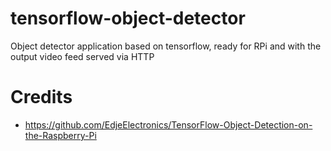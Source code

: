 # tensorflow-object-detector
Object detector application based on tensorflow, ready for RPi and with the output video feed served via HTTP


# Credits
 - https://github.com/EdjeElectronics/TensorFlow-Object-Detection-on-the-Raspberry-Pi
